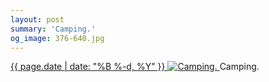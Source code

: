 ```yaml
---
layout: post
summary: 'Camping.'
og_image: 376-640.jpg
---
```


<p>
 <time>
  <a href="/376">
   {{ page.date | date: "%B %-d, %Y" }}
  </a>
 </time>
 <a href="/376">
  <img alt="Camping." data-taken="10/23/2014" sizes="(min-width: 700px) 50vw, calc(100vw - 2rem)" src="{{ site.assets_url }}/376-320.jpg" srcset="{{ site.assets_url }}/376-640.jpg 640w, {{ site.assets_url }}/376-480.jpg 480w, {{ site.assets_url }}/376-320.jpg 320w, {{ site.assets_url }}/376-160.jpg 160w"/>
 </a>
 <span>
  Camping.
 </span>
</p>
